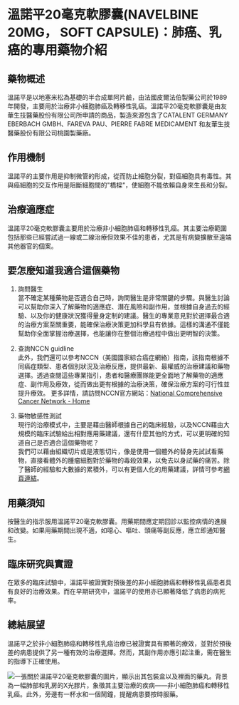# 溫諾平20毫克軟膠囊(NAVELBINE 20MG， SOFT CAPSULE)：肺癌、乳癌的專用藥物介紹

## 藥物概述
溫諾平是以地塞米松為基礎的半合成單阿片鹼，由法國皮爾法伯製藥公司於1989年開發，主要用於治療非小細胞肺癌及轉移性乳癌。溫諾平20毫克軟膠囊是由友華生技醫藥股份有限公司所申請的商品，製造來源包含了CATALENT GERMANY EBERBACH GMBH、FAREVA PAU、PIERRE FABRE MEDICAMENT 和友華生技醫藥股份有限公司桃園製藥廠。

## 作用機制
溫諾平的主要作用是抑制微管的形成，從而防止細胞分裂，對癌細胞具有毒性。其與癌細胞的交互作用是阻斷細胞間的"橋樑"，使細胞不能依賴自身來生長和分裂。

## 治療適應症
溫諾平20毫克軟膠囊主要用於治療非小細胞肺癌和轉移性乳癌。其主要治療範圍包括那些已經嘗試過一線或二線治療但效果不佳的患者，尤其是有病變擴散至遠端其他器官的個案。

## 要怎麼知道我適合這個藥物 

1. 詢問醫生  
當不確定某種藥物是否適合自己時，詢問醫生是非常關鍵的步驟。與醫生討論可以幫助你深入了解藥物的適應症、潛在風險和副作用，並根據自身過去的經驗、以及你的健康狀況獲得量身定制的建議。醫生的專業意見對於選擇最合適的治療方案至關重要，能確保治療決策更加科學且有依據。這樣的溝通不僅能幫助你全面掌握治療選擇，也能讓你在整個治療過程中做出更明智的決策。 

2. 查詢NCCN guidline  
此外，我們還可以參考NCCN（美國國家綜合癌症網絡）指南，該指南根據不同癌症類型、患者個別狀況及治療反應，提供最新、最權威的治療建議和藥物選擇。透過查閱這些專業指引，患者和醫療團隊能更全面地了解藥物的適應症、副作用及療效，從而做出更有根據的治療決策，確保治療方案的可行性並提升療效。 
更多詳情，請訪問NCCN官方網站：[National Comprehensive Cancer Network - Home](https://www.nccn.org/)

3. 藥物敏感性測試  
現行的治療模式中，主要是藉由醫師根據自己的臨床經驗，以及NCCN藉由大規模的臨床試驗給出相對應用藥建議，還有什麼其他的方式，可以更明確的知道自己是否適合這個藥物呢？   
我們可以藉由組織切片或是液態切片，像是使用一個體外的替身先試試看藥物，直接看體外的腫瘤細胞對於藥物的毒殺效果，以免去以身試藥的痛苦。除了醫師的經驗和大數據的累積外，可以有更個人化的用藥建議，詳情可參考[網頁連結](https://info.cancerfree.io/)。 

## 用藥須知
按醫生的指示服用溫諾平20毫克軟膠囊。用藥期間應定期回診以監控病情的進展和改變。如果用藥期間出現不適，如噁心、嘔吐、頭痛等副反應，應立即通知醫生。

## 臨床研究與實證
在眾多的臨床試驗中，溫諾平被證實對預後差的非小細胞肺癌和轉移性乳癌患者具有良好的治療效果。而在早期研究中，溫諾平的使用亦已顯著降低了病患的病死率。

## 總結展望
溫諾平之於非小細胞肺癌和轉移性乳癌治療已被證實具有顯著的療效，並對於預後差的病患提供了另一種有效的治療選擇。然而，其副作用亦應引起注重，需在醫生的指導下正確使用。

![一張關於溫諾平20毫克軟膠囊的圖片，顯示出其包裝盒以及裡面的藥丸。背景為一幅肺部和乳房的X光膠片，象徵其主要治療的疾病——非小細胞肺癌和轉移性乳癌。此外，旁邊有一杯水和一個鬧鐘，提醒病患要按時服藥。](https://i.imgur.com/eMOsHtz.jpeg)